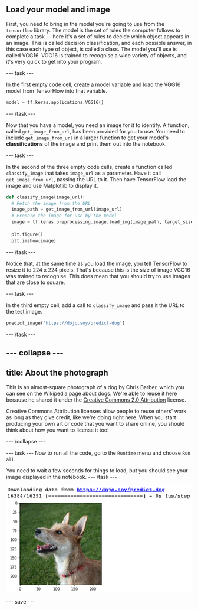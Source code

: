## Load your model and image
First, you need to bring in the model you're going to use from the `tensorflow` library. The model is the set of rules the computer follows to complete a task — here it's a set of rules to decide which object appears in an image. This is called decision classification, and each possible answer, in this case each type of object, is called a class. The model you'll use is called VGG16. VGG16 is trained to recognise a wide variety of objects, and it's very quick to get into your program.

--- task ---

In the first empty code cell, create a model variable and load the VGG16 model from TensorFlow into that variable.

```python
model = tf.keras.applications.VGG16()
```

--- /task ---

Now that you have a model, you need an image for it to identify. A function, called `get_image_from_url`, has been provided for you to use. You need to include `get_image_from_url` in a larger function to get your model's **classifications** of the image and print them out into the notebook.

--- task ---

In the second of the three empty code cells, create a function called `classify_image` that takes `image_url` as a parameter. Have it call `get_image_from_url`, passing the URL to it. Then have TensorFlow load the image and use Matplotlib to display it. 
```python
def classify_image(image_url):
  # Fetch the image from the URL
  image_path = get_image_from_url(image_url)
  # Prepare the image for use by the model
  image = tf.keras.preprocessing.image.load_img(image_path, target_size=(224, 224))

  plt.figure()
  plt.imshow(image)
```

--- /task ---

Notice that, at the same time as you load the image, you tell TensorFlow to resize it to 224 x 224 pixels. That's because this is the size of image VGG16 was trained to recognise. This does mean that you should try to use images that are close to square.

--- task ---

In the third empty cell, add a call to `classify_image` and pass it the URL to the test image.

```python
predict_image('https://dojo.soy/predict-dog')
```

--- /task ---

--- collapse ---
---
title: About the photograph
---

This is an almost-square photograph of a dog by Chris Barber, which you can see on the Wikipedia page about dogs. We're able to reuse it here because he shared it under the [Creative Commons 2.0 Attribution](https://creativecommons.org/licenses/by/2.0/) license. 

Creative Commons Attribution licenses allow people to reuse others' work as long as they give credit, like we're doing right here. When you start producing your own art or code that you want to share online, you should think about how you want to license it too!

--- /collapse ---

--- task ---
Now to run all the code, go to the `Runtime` menu and choose `Run all`. 

You need to wait a few seconds for things to load, but you should see your image displayed in the notebook.
--- /task ---

![The output of the code: Text reading 'Downloading data from https://dojo.soy/predict-dog 16384/16291 [==============================] - 0s 1us/step' followed by an image of a dog with numbered axies for the width and height of the image.](images/load_image.png)

--- save ---
